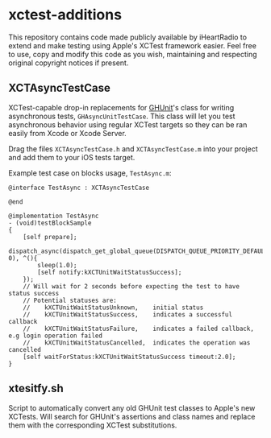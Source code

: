 xctest-additions
=============
This repository contains code made publicly available by iHeartRadio to extend and make testing using Apple's XCTest framework easier.
Feel free to use, copy and modify this code as you wish, maintaining and respecting original copyright notices if present.

XCTAsyncTestCase
---------------
XCTest-capable drop-in replacements for [GHUnit](https://github.com/gabriel/gh-unit/)'s class for writing asynchronous tests, `GHAsyncUnitTestCase`.
This class will let you test asynchronous behavior using regular XCTest targets so they can be ran easily from Xcode or Xcode Server.

Drag the files `XCTAsyncTestCase.h` and `XCTAsyncTestCase.m` into your project and add them to your iOS tests target. 

Example test case on blocks usage, `TestAsync.m`:
```
@interface TestAsync : XCTAsyncTestCase

@end

@implementation TestAsync
- (void)testBlockSample
{
    [self prepare];
    dispatch_async(dispatch_get_global_queue(DISPATCH_QUEUE_PRIORITY_DEFAULT, 0), ^(){
        sleep(1.0);
        [self notify:kXCTUnitWaitStatusSuccess];
    });
    // Will wait for 2 seconds before expecting the test to have status success
    // Potential statuses are:
    //    kXCTUnitWaitStatusUnknown,    initial status
    //    kXCTUnitWaitStatusSuccess,    indicates a successful callback
    //    kXCTUnitWaitStatusFailure,    indicates a failed callback, e.g login operation failed
    //    kXCTUnitWaitStatusCancelled,  indicates the operation was cancelled
    [self waitForStatus:kXCTUnitWaitStatusSuccess timeout:2.0];
}
```

xtesitfy.sh
----------
Script to automatically convert any old GHUnit test classes to Apple's new XCTests.
Will search for GHUnit's assertions and class names and replace them with the corresponding XCTest substitutions.